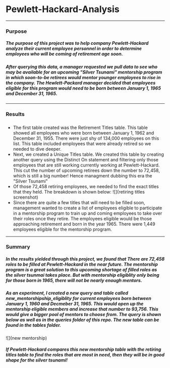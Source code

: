 # Pewlett-Hackard-Analysis
---
### Purpose
##### The purpose of this project was to help company Pewlett-Hackard analyze their current employee personnel in order to determine employees who will be coming of retirement age soon.
##### After querying this data, a manager requested we pull data to see who may be available for an upcoming "Silver Tsunami" mentorship program in which soon-to-be retirees would mentor younger employees to rise in the company. The Hewlett-Packard manager decided that employees eligible for this program would need to be born between January 1, 1965 and December 31, 1965.
---
### Results
##### 
* The first table created was the Retirement Titles table.  This table showed all employees who were born between January 1, 1962 and December 31, 1955. There were just shy of 134,000 employees on this list. This table included employees that were already retired so we needed to dive deeper.
* Next, we created a Unique Titles table. We created this table by creating another query using the Distinct On statement and filtering only those employees that are still working currently working at Pewlett-Hackard. This cut the number of upcoming retirees down the number to 72,458, which is still a big number! Hence managment dubbing this era the "Silver Tsunami"
* Of those 72,458 retiring employees, we needed to find the exact titles that they held. The breakdown is shown below:
![](retiring titles screenshot)
* Since there are quite a few titles that will need to be filled soon, management wanted to create a list of employees eligible to participate in a mentorship program to train up and coming employees to take over their roles once they retire. The employees eligible would be those approaching retirement and born in the year 1965. There were 1,449 employees eligible for the mentorship program.
---
### Summary
##### In the results yielded through this project, we found that There are 72,458 roles to be filled at Pewlett-Hackard in the near future. The mentorship program is a great solution to this upcoming shortage of filled roles as the silver tsunmai takes place. But with mentorship eligiblity only being for those born in 1965, there will not be nearly enough mentors.
##### As an experiment, I created a new query and table called new_mentorshipship_eligiblity for current employees born between January 1, 1960 and Decmeber 31, 1965. This would open up the mentorship eligible members and increase that number to 93,756. This would give a bigger pool of mentors to choose from. The query is shown below as well as in the queries folder of this repo. The new table can be found in the tables folder. 
![](new mentorship)
##### If Pewlett-Hackard compares this new mentorship table with the retiring titles table to find the roles that are most in need, then they will be in good shape for the silver tsunami! 
